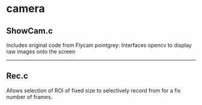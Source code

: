 # camera
## ShowCam.c

Includes original code from Flycam pointgrey: Interfaces opencv to display raw images onto the screen 

---

## Rec.c
Allows selection of ROI of fixed size to selectively record from for a fix number of frames.






